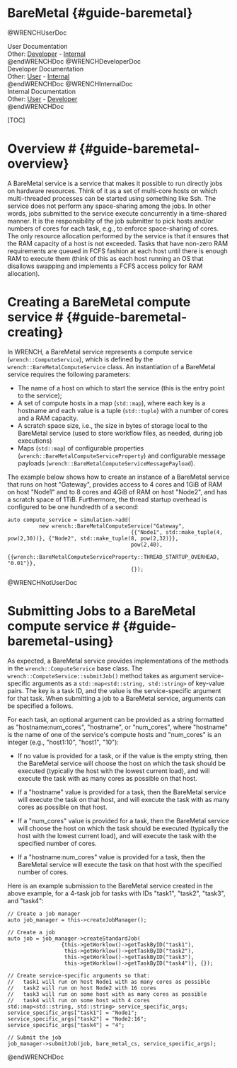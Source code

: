 BareMetal                        {#guide-baremetal}
============

@WRENCHUserDoc <div class="doc-type">User Documentation</div><div class="doc-link">Other: <a href="../developer/guide-baremetal.html">Developer</a> - <a href="../internal/guide-baremetal.html">Internal</a></div> @endWRENCHDoc
@WRENCHDeveloperDoc  <div class="doc-type">Developer Documentation</div><div class="doc-link">Other: <a href="../user/guide-baremetal.html">User</a> - <a href="../internal/guide-baremetal.html">Internal</a></div> @endWRENCHDoc
@WRENCHInternalDoc  <div class="doc-type">Internal Documentation</div><div class="doc-link">Other: <a href="../user/guide-baremetal.html">User</a> -  <a href="../developer/guide-baremetal.html">Developer</a></div> @endWRENCHDoc

[TOC]

# Overview #            {#guide-baremetal-overview}

A BareMetal service is a service that makes it possible to run directly jobs on
hardware resources. Think of it as a set of multi-core hosts on which
multi-threaded processes can be started using something like Ssh. The
service does not perform any space-sharing among the jobs. In other words,
jobs submitted to the service execute concurrently in a time-shared manner.
It is the responsibility of the job submitter to pick hosts and/or numbers
of cores for each task, e.g., to enforce space-sharing of cores.  The only
resource allocation performed by the service is that it ensures that the
RAM capacity of a host is not exceeded. Tasks that have non-zero
RAM requirements are queued in FCFS fashion at each host until there is
enough RAM to execute them (think of this as each host running an OS that
disallows swapping and implements a FCFS access policy for RAM allocation).

# Creating a BareMetal compute service #        {#guide-baremetal-creating}

In WRENCH, a BareMetal service represents a compute service
(`wrench::ComputeService`), which is defined by the `wrench::BareMetalComputeService`
class. An instantiation of a BareMetal service requires the following
parameters:

- The name of a host on which to start the service (this is the entry point to the service);
- A set of compute hosts in a map (`std::map`), where each key is a hostname
  and each value is a tuple (`std::tuple`) with a number of cores and a RAM capacity. 
- A scratch space size, i.e., the size in bytes of storage local to the BareMetal service (used to store
  workflow files, as needed, during job executions) 
- Maps (`std::map`) of configurable properties (`wrench::BareMetalComputeServiceProperty`) and configurable message 
  payloads (`wrench::BareMetalComputeServiceMessagePayload`).
  
The example below shows how to create an instance of a BareMetal service
that runs on host "Gateway", provides access to 4 cores and 1GiB of RAM on host "Node1"
and to 8 cores and 4GiB of RAM on host "Node2", and has a scratch space of 1TiB. Furthermore, the thread startup overhead is
configured to be one hundredth of a second:

~~~~~~~~~~~~~{.cpp}
auto compute_service = simulation->add(
          new wrench::BareMetalComputeService("Gateway", 
                                       {{"Node1", std::make_tuple(4, pow(2,30))}, {"Node2", std::make_tuple(8, pow(2,32)}},
                                       pow(2,40),
                                       {{wrench::BareMetalComputeServiceProperty::THREAD_STARTUP_OVERHEAD, "0.01"}}, 
                                       {});
~~~~~~~~~~~~~

@WRENCHNotUserDoc

# Submitting Jobs to a BareMetal compute service #        {#guide-baremetal-using}

As expected, a BareMetal service provides implementations of the methods  in the
`wrench::ComputeService` base class. The `wrench::ComputeService::submitJob()` method
takes as argument service-specific arguments as a `std::map<std::string,
std::string>` of key-value pairs. The key is a task ID, and the value is
the service-specific argument for that task.  When submitting a job to a
BareMetal service, arguments can be specified a follows.

For each task, an optional argument can be provided as a string formatted
as "hostname:num_cores", "hostname", or "num_cores", where "hostname" is the name
of one of the service's compute hosts and "num_cores" is an integer (e.g., "host1:10",
"host1", "10"):

  - If no value is provided for a task, or if the value is the empty string, then the BareMetal
    service will choose the host on which the task should be executed (typically the host with
    the lowest current load), and will execute the task with as many cores as possible on that host. 
  
  - If a "hostname" value is provided for a task, then the BareMetal service will execute the
    task on that host, and will execute the task with as many cores as possible on that host.

  - If a "num_cores" value is provided for a task, then the BareMetal
    service will choose the host on which the task should be executed (typically the host with
    the lowest current load), and will execute the task with the specified number of cores. 

  - If a "hostname:num_cores" value is provided for a task, then the BareMetal service
   will execute the task on that host with the specified number of cores.

Here is an example submission to the BareMetal service created in the above example, for a 4-task job for tasks with IDs "task1", "task2", "task3", and "task4":

~~~~~~~~~~~~~{.cpp}
// Create a job manager
auto job_manager = this->createJobManager();

// Create a job
auto job = job_manager->createStandardJob(
                 {this->getWorklow()->getTaskByID("task1"),
                  this->getWorklow()->getTaskByID("task2"),
                  this->getWorklow()->getTaskByID("task3"),
                  this->getWorklow()->getTaskByID("task4")}, {});

// Create service-specific arguments so that:
//   task1 will run on host Node1 with as many cores as possible
//   task2 will run on host Node2 with 16 cores
//   task3 will run on some host with as many cores as possible
//   task4 will run on some host with 4 cores
std::map<std::string, std::string> service_specific_args;
service_specific_args["task1"] = "Node1";
service_specific_args["task2"] = "Node2:16";
service_specific_args["task4"] = "4";

// Submit the job
job_manager->submitJob(job, bare_metal_cs, service_specific_args);
~~~~~~~~~~~~~

@endWRENCHDoc
